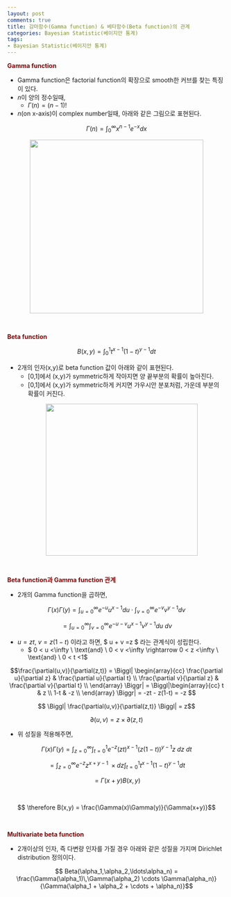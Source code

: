 ```yaml
---
layout: post
comments: true
title: 감마함수(Gamma function) & 베타함수(Beta function)의 관계  
categories: Bayesian Statistic(베이지안 통계)
tags:
- Bayesian Statistic(베이지안 통계)
---
```


**<span style='color:DarkRed'>Gamma function</span>**

- Gamma function은 factorial function의 확장으로 smooth한 커브를 찾는 특징이 있다.
- $n$이 양의 정수일때, 
	- $\Gamma(n) = (n-1)!$
- $n$(on x-axis)이 complex number일때, 아래와 같은 그림으로 표현된다.

$$\Gamma(n) = \int^{ \infty}_{0}x^{n-1}e^{-x}dx$$

<p align="center"><img width="400" height="auto" src="https://imgur.com/CCbU832.png"></p>

<br>


**<span style='color:DarkRed'>Beta function</span>**

$$ B(x,y) = \int^{1}_{0} t^{x-1}(1-t)^{y-1}dt$$

- 2개의 인자(x,y)로 beta function 값이 아래와 같이 표현된다.
	- [0,1]에서 (x,y)가 symmetric하게 작아지면 양 끝부분의 확률이 높아진다.
	- [0,1]에서 (x,y)가 symmetric하게 커지면 가우시안 분포처럼, 가운데 부분의 확률이 커진다.
	<p align="center"><img width="350" height="auto" src="https://imgur.com/dpeINC3.png"></p>

<br>


**<span style='color:DarkRed'>Beta function과 Gamma function 관계</span>**

- 2개의 Gamma function을 곱하면,

$$\Gamma(x)\Gamma(y) = \int^{\infty}_{u=0} e^{-u}u^{x-1}du \cdot \int^{\infty}_{v=0} e^{-v}v^{y-1}dv$$

$$= \int^{\infty}_{u=0} \int^{\infty}_{v=0} e^{-u-v}u^{x-1}v^{y-1}du \ dv$$

- $u=zt,\ v = z(1-t)$ 이라고 하면, $ u + v =z $ 라는 관계식이 성립한다.
	 - $ 0 < u <\infty \ \text{and} \ 0 < v <\infty \rightarrow 0 < z <\infty \ \text{and} \ 0 < t <1$ 

$$\frac{\partial(u,v)}{\partial(z,t)} = \Biggl| \begin{array}{cc} \frac{\partial u}{\partial z} & \frac{\partial u}{\partial t} \\ 
\frac{\partial v}{\partial z} & \frac{\partial v}{\partial t} \\ \end{array} \Biggr| = \Biggl|\begin{array}{cc} t & z \\ 
1-t & -z \\ \end{array} \Biggr| = -zt - z(1-t) = -z $$

$$ \Biggl| \frac{\partial(u,v)}{\partial(z,t)} \Biggl| =  z$$

$$ \partial(u,v)   =  z \times \partial(z,t)$$

- 위 성질을 적용해주면, 

$$\Gamma(x)\Gamma(y) =\int^{\infty}_{z=0}\int^{1}_{t=0}e^{-z}(zt)^{x-1}(z(1-t))^{y-1} z \  dz \ dt$$

$$=\int^{\infty}_{z=0}e^{-z}z^{x+y-1} \ \times dz \int^{1}_{t=0} t^{x-1}(1-t)^{y-1} dt$$

$$ = \Gamma(x+y) B(x,y)$$

<br>

$$ \therefore B(x,y) = \frac{\Gamma(x)\Gamma(y)}{\Gamma(x+y)}$$

<br>

**<span style='color:DarkRed'> Multivariate beta function </span>**
- 2개이상의 인자, 즉 다변량 인자를 가질 경우 아래와 같은 성질을 가지며 Dirichlet distribution 정의이다.

$$ Beta(\alpha_1,\alpha_2,\ldots\alpha_n) = \frac{\Gamma(\alpha_1)\,\Gamma(\alpha_2) \cdots \Gamma(\alpha_n)}{\Gamma(\alpha_1 + \alpha_2 + \cdots + \alpha_n)}$$
